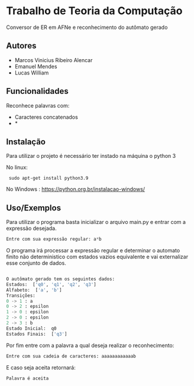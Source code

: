 
# Trabalho de Teoria da Computação

Conversor de ER em AFNe e reconhecimento do autômato gerado

## Autores

- Marcos Vinicius Ribeiro Alencar
- Emanuel Mendes
- Lucas William

## Funcionalidades

Reconhece palavras com:

- Caracteres concatenados
- \*

## Instalação

Para utilizar o projeto é necessário ter instado na máquina o python 3

No linux:
```shell
 sudo apt-get install python3.9
```
No Windows :
https://python.org.br/instalacao-windows/
## Uso/Exemplos

Para utilizar o programa basta inicializar o arquivo main.py e entrar com a expressão desejada.
```python
Entre com sua expressão regular: a*b
```
O programa irá processar a expressão regular e determinar o automato finito não deterministico com estados vazios equivalente e vai externalizar esse conjunto de dados.

```python

O autômato gerado tem os seguintes dados: 
Estados:  ['q0', 'q1', 'q2', 'q3']
Alfabeto:  ['a', 'b']
Transições: 
0 -> 1 : a
0 -> 2 : epsilon
1 -> 0 : epsilon
2 -> 0 : epsilon
2 -> 3 : b
Estado Inicial:  q0
Estados Finais:  ['q3']

```
Por fim entre com a palavra a qual deseja realizar o reconhecimento:

```python
Entre com sua cadeia de caracteres: aaaaaaaaaaaab
```
E caso seja aceita retornará:

```python
Palavra é aceita
```
